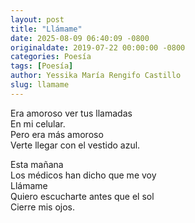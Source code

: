 ```yaml
---
layout: post
title: "Llámame"
date: 2025-08-09 06:40:09 -0800
originaldate: 2019-07-22 00:00:00 -0800
categories: Poesía
tags: [Poesía]
author: Yessika María Rengifo Castillo
slug: llamame
---
```


Era amoroso ver tus llamadas  
En mi celular.  
Pero era más amoroso  
Verte llegar con el vestido azul.

Esta mañana  
Los médicos han dicho que me voy  
Llámame  
Quiero escucharte antes que el sol  
Cierre mis ojos.